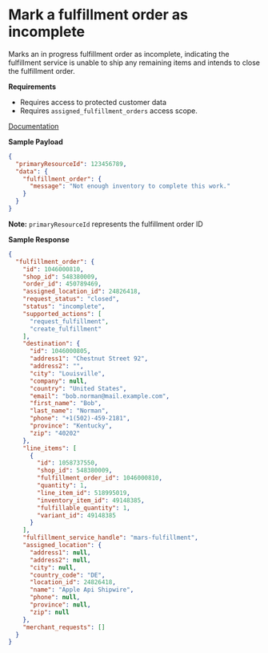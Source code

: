 # Mark a fulfillment order as incomplete

Marks an in progress fulfillment order as incomplete, indicating the fulfillment service is unable to ship any remaining
items and intends to close the fulfillment order.

**Requirements**

- Requires access to protected customer data
- Requires `assigned_fulfillment_orders` access scope.

[Documentation](https://shopify.dev/docs/api/admin-rest/2023-01/resources/fulfillmentorder)

**Sample Payload**

```json
{
  "primaryResourceId": 123456789,
  "data": {
    "fulfillment_order": {
      "message": "Not enough inventory to complete this work."
    }
  }
}
```

**Note:** `primaryResourceId` represents the fulfillment order ID

**Sample Response**

```json
{
  "fulfillment_order": {
    "id": 1046000810,
    "shop_id": 548380009,
    "order_id": 450789469,
    "assigned_location_id": 24826418,
    "request_status": "closed",
    "status": "incomplete",
    "supported_actions": [
      "request_fulfillment",
      "create_fulfillment"
    ],
    "destination": {
      "id": 1046000805,
      "address1": "Chestnut Street 92",
      "address2": "",
      "city": "Louisville",
      "company": null,
      "country": "United States",
      "email": "bob.norman@mail.example.com",
      "first_name": "Bob",
      "last_name": "Norman",
      "phone": "+1(502)-459-2181",
      "province": "Kentucky",
      "zip": "40202"
    },
    "line_items": [
      {
        "id": 1058737550,
        "shop_id": 548380009,
        "fulfillment_order_id": 1046000810,
        "quantity": 1,
        "line_item_id": 518995019,
        "inventory_item_id": 49148385,
        "fulfillable_quantity": 1,
        "variant_id": 49148385
      }
    ],
    "fulfillment_service_handle": "mars-fulfillment",
    "assigned_location": {
      "address1": null,
      "address2": null,
      "city": null,
      "country_code": "DE",
      "location_id": 24826418,
      "name": "Apple Api Shipwire",
      "phone": null,
      "province": null,
      "zip": null
    },
    "merchant_requests": []
  }
}
```